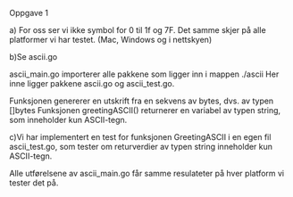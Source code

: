 Oppgave 1

a) For oss ser vi ikke symbol for 0 til 1f og 7F. Det samme skjer på alle platformer vi har testet. (Mac, Windows og i nettskyen)

b)Se ascii.go

ascii_main.go importerer alle pakkene som ligger inn i mappen ./ascii Her inne ligger pakkene ascii.go og ascii_test.go.

Funksjonen genererer en utskrift fra en sekvens av bytes, dvs. av typen []bytes Funksjonen greetingASCII() returnerer en variabel av typen string, som inneholder kun ASCII-tegn.

c)Vi har implementert en test for funksjonen GreetingASCII i en egen fil ascii_test.go, som tester om returverdier av typen string inneholder kun ASCII-tegn.

Alle utførelsene av ascii_main.go får samme resulateter på hver platform vi tester det på.

